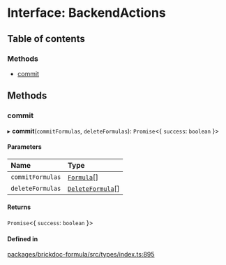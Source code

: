 # Interface: BackendActions

## Table of contents

### Methods

- [commit](BackendActions.md#commit)

## Methods

### <a id="commit" name="commit"></a> commit

▸ **commit**(`commitFormulas`, `deleteFormulas`): `Promise`<{ `success`: `boolean` }\>

#### Parameters

| Name             | Type                                  |
| :--------------- | :------------------------------------ |
| `commitFormulas` | [`Formula`](../README.md#formula)[]   |
| `deleteFormulas` | [`DeleteFormula`](DeleteFormula.md)[] |

#### Returns

`Promise`<{ `success`: `boolean` }\>

#### Defined in

[packages/brickdoc-formula/src/types/index.ts:895](https://github.com/mashcard/mashcard/blob/main/packages/brickdoc-formula/src/types/index.ts#L895)
